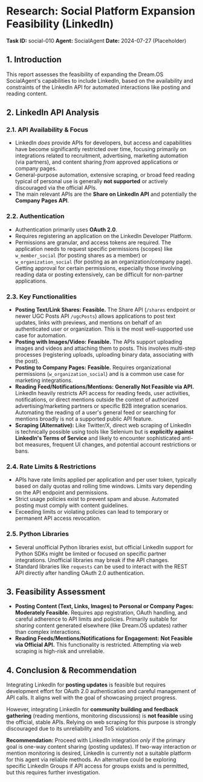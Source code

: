 # Research: Social Platform Expansion Feasibility (LinkedIn)

**Task ID:** social-010 **Agent:** SocialAgent **Date:** 2024-07-27
(Placeholder)

## 1. Introduction

This report assesses the feasibility of expanding the Dream.OS SocialAgent's
capabilities to include LinkedIn, based on the availability and constraints of
the LinkedIn API for automated interactions like posting and reading content.

## 2. LinkedIn API Analysis

### 2.1. API Availability & Focus

- LinkedIn _does_ provide APIs for developers, but access and capabilities have
  become significantly restricted over time, focusing primarily on integrations
  related to recruitment, advertising, marketing automation (via partners), and
  content sharing _from_ approved applications or company pages.
- General-purpose automation, extensive scraping, or broad feed reading typical
  of personal use is generally **not supported** or actively discouraged via the
  official APIs.
- The main relevant APIs are the **Share on LinkedIn API** and potentially the
  **Company Pages API**.

### 2.2. Authentication

- Authentication primarily uses **OAuth 2.0**.
- Requires registering an application on the LinkedIn Developer Platform.
- Permissions are granular, and access tokens are required. The application
  needs to request specific permissions (scopes) like `w_member_social` (for
  posting shares as a member) or `w_organization_social` (for posting as an
  organization/company page). Getting approval for certain permissions,
  especially those involving reading data or posting extensively, can be
  difficult for non-partner applications.

### 2.3. Key Functionalities

- **Posting Text/Link Shares:** **Feasible.** The Share API (`/shares` endpoint
  or newer UGC Posts API `/ugcPosts`) allows applications to post text updates,
  links with previews, and mentions on behalf of an authenticated user or
  organization. This is the most well-supported use case for automation.
- **Posting with Images/Video:** **Feasible.** The APIs support uploading images
  and videos and attaching them to posts. This involves multi-step processes
  (registering uploads, uploading binary data, associating with the post).
- **Posting to Company Pages:** **Feasible.** Requires organizational
  permissions (`w_organization_social`) and is a common use case for marketing
  integrations.
- **Reading Feed/Notifications/Mentions:** **Generally Not Feasible via API.**
  LinkedIn heavily restricts API access for reading feeds, user activities,
  notifications, or direct mentions outside the context of authorized
  advertising/marketing partners or specific B2B integration scenarios.
  Automating the reading of a user's general feed or searching for mentions
  broadly is not a supported public API feature.
- **Scraping (Alternative):** Like Twitter/X, direct web scraping of LinkedIn is
  technically possible using tools like Selenium but is **explicitly against
  LinkedIn's Terms of Service** and likely to encounter sophisticated anti-bot
  measures, frequent UI changes, and potential account restrictions or bans.

### 2.4. Rate Limits & Restrictions

- APIs have rate limits applied per application and per user token, typically
  based on daily quotas and rolling time windows. Limits vary depending on the
  API endpoint and permissions.
- Strict usage policies exist to prevent spam and abuse. Automated posting must
  comply with content guidelines.
- Exceeding limits or violating policies can lead to temporary or permanent API
  access revocation.

### 2.5. Python Libraries

- Several unofficial Python libraries exist, but official LinkedIn support for
  Python SDKs might be limited or focused on specific partner integrations.
  Unofficial libraries may break if the API changes.
- Standard libraries like `requests` can be used to interact with the REST API
  directly after handling OAuth 2.0 authentication.

## 3. Feasibility Assessment

- **Posting Content (Text, Links, Images) to Personal or Company Pages:**
  **Moderately Feasible.** Requires app registration, OAuth handling, and
  careful adherence to API limits and policies. Primarily suitable for _sharing_
  content generated elsewhere (like Dream.OS updates) rather than complex
  interactions.
- **Reading Feeds/Mentions/Notifications for Engagement:** **Not Feasible via
  Official API.** This functionality is restricted. Attempting via web scraping
  is high-risk and unreliable.

## 4. Conclusion & Recommendation

Integrating LinkedIn for **posting updates** is feasible but requires
development effort for OAuth 2.0 authentication and careful management of API
calls. It aligns well with the goal of showcasing project progress.

However, integrating LinkedIn for **community building and feedback gathering**
(reading mentions, monitoring discussions) is **not feasible** using the
official, stable APIs. Relying on web scraping for this purpose is strongly
discouraged due to its unreliability and ToS violations.

**Recommendation:** Proceed with LinkedIn integration _only_ if the primary goal
is one-way content sharing (posting updates). If two-way interaction or mention
monitoring is desired, LinkedIn is currently not a suitable platform for this
agent via reliable methods. An alternative could be exploring specific LinkedIn
Groups if API access for groups exists and is permitted, but this requires
further investigation.
